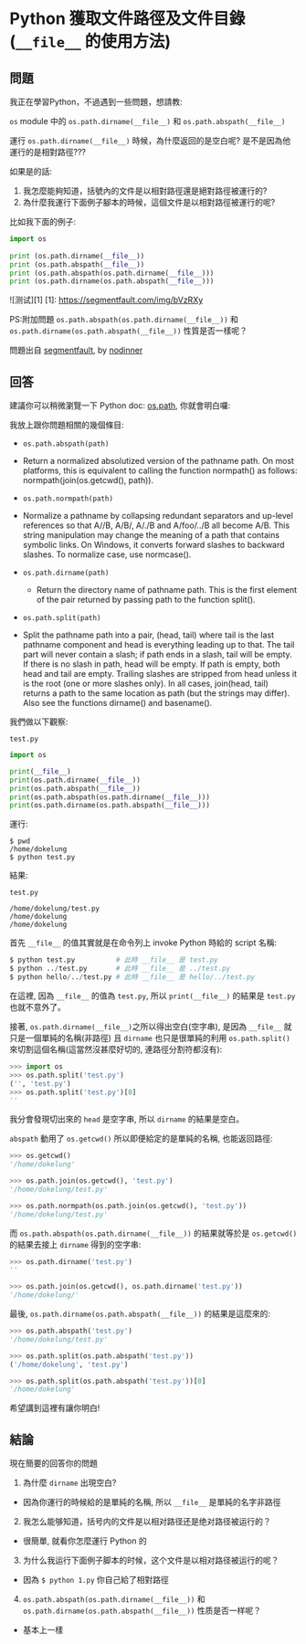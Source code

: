# Python 獲取文件路徑及文件目錄(`__file__` 的使用方法)

## 問題

我正在學習Python，不過遇到一些問題，想請教:

`os` module 中的 `os.path.dirname(__file__)` 和 `os.path.abspath(__file__)`

運行 `os.path.dirname(__file__)` 時候，為什麼返回的是空白呢? 是不是因為他運行的是相對路徑???

如果是的話: 

1. 我怎麼能夠知道，括號內的文件是以相對路徑還是絕對路徑被運行的?
2. 為什麼我運行下面例子腳本的時候，這個文件是以相對路徑被運行的呢?

比如我下面的例子:

```python
import os
    
print (os.path.dirname(__file__))
print (os.path.abspath(__file__))
print (os.path.abspath(os.path.dirname(__file__)))
print (os.path.dirname(os.path.abspath(__file__)))
```

![测试][1]
  [1]: https://segmentfault.com/img/bVzRXy

PS:附加問題
`os.path.abspath(os.path.dirname(__file__))` 和 `os.path.dirname(os.path.abspath(__file__))` 性質是否一樣呢？

問題出自 [segmentfault](https://segmentfault.com/q/1010000006126582/a-1020000006127638), by [nodinner](https://segmentfault.com/u/nodinner)

## 回答

建議你可以稍微瀏覽一下 Python doc: [os.path](https://docs.python.org/3.5/library/os.path.html), 你就會明白囉:

我放上跟你問題相關的幾個條目:

* `os.path.abspath(path)`
 * Return a normalized absolutized version of the pathname path. On most platforms, this is equivalent to calling the function normpath() as follows: normpath(join(os.getcwd(), path)).

* `os.path.normpath(path)`
 * Normalize a pathname by collapsing redundant separators and up-level references so that A//B, A/B/, A/./B and A/foo/../B all become A/B. This string manipulation may change the meaning of a path that contains symbolic links. On Windows, it converts forward slashes to backward slashes. To normalize case, use normcase().

* `os.path.dirname(path)`
  * Return the directory name of pathname path. This is the first element of the pair returned by passing path to the function split().

* `os.path.split(path)`
 * Split the pathname path into a pair, (head, tail) where tail is the last pathname component and head is everything leading up to that. The tail part will never contain a slash; if path ends in a slash, tail will be empty. If there is no slash in path, head will be empty. If path is empty, both head and tail are empty. Trailing slashes are stripped from head unless it is the root (one or more slashes only). In all cases, join(head, tail) returns a path to the same location as path (but the strings may differ). Also see the functions dirname() and basename().

我們做以下觀察:

`test.py`

```python
import os

print(__file__)
print(os.path.dirname(__file__))
print(os.path.abspath(__file__))
print(os.path.abspath(os.path.dirname(__file__)))
print(os.path.dirname(os.path.abspath(__file__)))
```

運行:

```
$ pwd
/home/dokelung
$ python test.py
```

結果:

```
test.py

/home/dokelung/test.py
/home/dokelung
/home/dokelung
```

首先 `__file__` 的值其實就是在命令列上 invoke Python 時給的 script 名稱:

```python
$ python test.py          # 此時 __file__ 是 test.py
$ python ../test.py       # 此時 __file__ 是 ../test.py
$ python hello/../test.py # 此時 __file__ 是 hello/../test.py
```

在這裡, 因為 `__file__` 的值為 `test.py`, 所以 `print(__file__)` 的結果是 `test.py` 也就不意外了。

接著, `os.path.dirname(__file__)`之所以得出空白(空字串), 是因為 `__file__` 就只是一個單純的名稱(非路徑) 且 `dirname` 也只是很單純的利用 `os.path.split()` 來切割這個名稱(這當然沒甚麼好切的, 連路徑分割符都沒有):

```python
>>> import os
>>> os.path.split('test.py')
('', 'test.py')
>>> os.path.split('test.py')[0]
''
```

我分會發現切出來的 `head` 是空字串, 所以 `dirname` 的結果是空白。

`abspath` 動用了 `os.getcwd()` 所以即便給定的是單純的名稱, 也能返回路徑:

```python
>>> os.getcwd()
'/home/dokelung'

>>> os.path.join(os.getcwd(), 'test.py')
'/home/dokelung/test.py'

>>> os.path.normpath(os.path.join(os.getcwd(), 'test.py'))
'/home/dokelung/test.py'
```

而 `os.path.abspath(os.path.dirname(__file__))` 的結果就等於是 `os.getcwd()` 的結果去接上 `dirname` 得到的空字串:

```python
>>> os.path.dirname('test.py')
''

>>> os.path.join(os.getcwd(), os.path.dirname('test.py'))
'/home/dokelung/'
```

最後, `os.path.dirname(os.path.abspath(__file__))` 的結果是這麼來的:

```python
>>> os.path.abspath('test.py')
'/home/dokelung/test.py'

>>> os.path.split(os.path.abspath('test.py'))
('/home/dokelung', 'test.py')

>>> os.path.split(os.path.abspath('test.py'))[0]
'/home/dokelung'
```

希望講到這裡有讓你明白!

## 結論
現在簡要的回答你的問題

1. 為什麼 `dirname` 出現空白?
 * 因為你運行的時候給的是單純的名稱, 所以 `__file__` 是單純的名字非路徑

2. 我怎么能够知道，括号内的文件是以相对路径还是绝对路径被运行的？
 * 很簡單, 就看你怎麼運行 Python 的

3. 为什么我运行下面例子脚本的时候，这个文件是以相对路径被运行的呢？
 * 因為 `$ python 1.py` 你自己給了相對路徑

4. `os.path.abspath(os.path.dirname(__file__))` 和 `os.path.dirname(os.path.abspath(__file__))` 性质是否一样呢？
 * 基本上一樣

